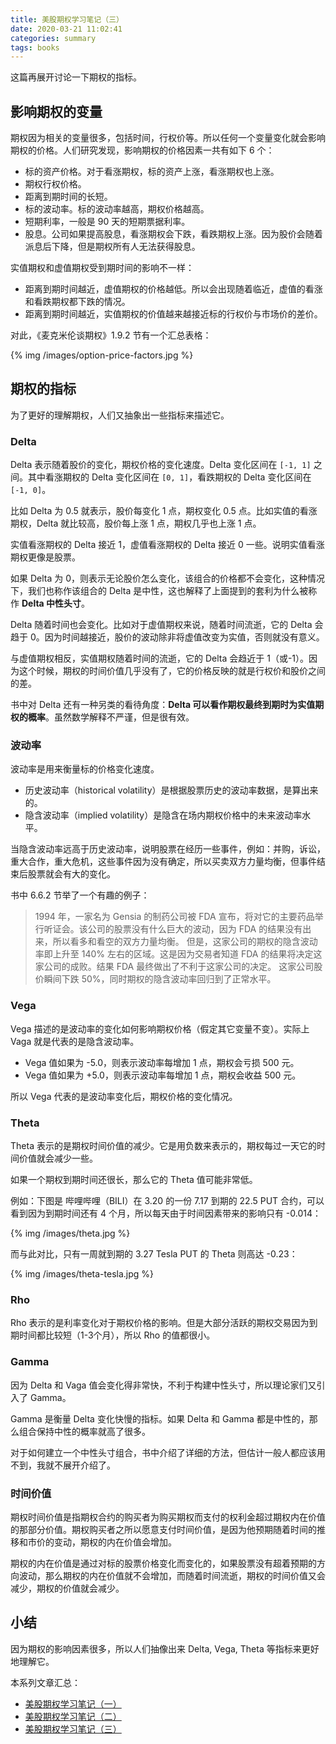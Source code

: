 ```yaml
---
title: 美股期权学习笔记（三）
date: 2020-03-21 11:02:41
categories: summary
tags: books
---
```


这篇再展开讨论一下期权的指标。

## 影响期权的变量

期权因为相关的变量很多，包括时间，行权价等。所以任何一个变量变化就会影响期权的价格。人们研究发现，影响期权的价格因素一共有如下 6 个：

 - 标的资产价格。对于看涨期权，标的资产上涨，看涨期权也上涨。
 - 期权行权价格。
 - 距离到期时间的长短。
 - 标的波动率。标的波动率越高，期权价格越高。
 - 短期利率，一般是 90 天的短期票据利率。
 - 股息。公司如果提高股息，看涨期权会下跌，看跌期权上涨。因为股价会随着派息后下降，但是期权所有人无法获得股息。

实值期权和虚值期权受到期时间的影响不一样：

 * 距离到期时间越近，虚值期权的价格越低。所以会出现随着临近，虚值的看涨和看跌期权都下跌的情况。
 * 距离到期时间越近，实值期权的价值越来越接近标的行权价与市场价的差价。

对此，《麦克米伦谈期权》1.9.2 节有一个汇总表格：

{% img /images/option-price-factors.jpg %}

## 期权的指标

为了更好的理解期权，人们又抽象出一些指标来描述它。

### Delta

Delta 表示随着股价的变化，期权价格的变化速度。Delta 变化区间在 `[-1, 1]` 之间。其中看涨期权的 Delta 变化区间在 `[0, 1]`，看跌期权的 Delta 变化区间在 `[-1, 0]`。

比如 Delta 为 0.5 就表示，股价每变化 1 点，期权变化 0.5 点。比如实值的看涨期权，Delta 就比较高，股价每上涨 1 点，期权几乎也上涨 1 点。

实值看涨期权的 Delta 接近 1，虚值看涨期权的 Delta 接近 0 一些。说明实值看涨期权更像是股票。

如果 Delta 为 0，则表示无论股价怎么变化，该组合的价格都不会变化，这种情况下，我们也称作该组合的 Delta 是中性，这也解释了上面提到的套利为什么被称作 **Delta 中性头寸**。

Delta 随着时间也会变化。比如对于虚值期权来说，随着时间流逝，它的 Delta 会趋于 0。因为时间越接近，股价的波动除非将虚值改变为实值，否则就没有意义。

与虚值期权相反，实值期权随着时间的流逝，它的 Delta 会趋近于 1（或-1）。因为这个时候，期权的时间价值几乎没有了，它的价格反映的就是行权价和股价之间的差。

书中对 Delta 还有一种另类的看待角度：**Delta 可以看作期权最终到期时为实值期权的概率**。虽然数学解释不严谨，但是很有效。

### 波动率

波动率是用来衡量标的价格变化速度。

 * 历史波动率（historical volatility）是根据股票历史的波动率数据，是算出来的。
 * 隐含波动率（implied volatility）是隐含在场内期权价格中的未来波动率水平。

当隐含波动率远高于历史波动率，说明股票在经历一些事件，例如：并购，诉讼，重大合作，重大危机，这些事件因为没有确定，所以买卖双方力量均衡，但事件结束后股票就会有大的变化。

书中 6.6.2 节举了一个有趣的例子：

> 1994 年，一家名为 Gensia 的制药公司被 FDA 宣布，将对它的主要药品举行听证会。该公司的股票没有什么巨大的波动，因为 FDA 的结果没有出来，所以看多和看空的双方力量均衡。
> 但是，这家公司的期权的隐含波动率即上升至 140% 左右的区域。这是因为交易者知道 FDA 的结果将决定这家公司的成败。结果 FDA 最终做出了不利于这家公司的决定。
> 这家公司股价瞬间下跌 50%，同时期权的隐含波动率回归到了正常水平。

### Vega

Vega 描述的是波动率的变化如何影响期权价格（假定其它变量不变）。实际上 Vaga 就是代表的是隐含波动率。

 * Vega 值如果为 -5.0，则表示波动率每增加 1 点，期权会亏损 500 元。
 * Vega 值如果为 +5.0，则表示波动率每增加 1 点，期权会收益 500 元。

所以 Vega 代表的是波动率变化后，期权价格的变化情况。

### Theta

Theta 表示的是期权时间价值的减少。它是用负数来表示的，期权每过一天它的时间价值就会减少一些。

如果一个期权到期时间还很长，那么它的 Theta 值可能非常低。

例如：下图是 哔哩哔哩（BILI）在 3.20 的一份 7.17 到期的 22.5 PUT 合约，可以看到因为到期时间还有 4 个月，所以每天由于时间因素带来的影响只有 -0.014：

{% img /images/theta.jpg %}

而与此对比，只有一周就到期的 3.27 Tesla PUT 的 Theta 则高达 -0.23：

{% img /images/theta-tesla.jpg %}

### Rho

Rho 表示的是利率变化对于期权价格的影响。但是大部分活跃的期权交易因为到期时间都比较短（1-3个月），所以 Rho 的值都很小。

### Gamma 

因为 Delta 和 Vaga 值会变化得非常快，不利于构建中性头寸，所以理论家们又引入了 Gamma。

Gamma 是衡量 Delta 变化快慢的指标。如果 Delta 和 Gamma 都是中性的，那么组合保持中性的概率就高了很多。

对于如何建立一个中性头寸组合，书中介绍了详细的方法，但估计一般人都应该用不到，我就不展开介绍了。

### 时间价值

期权时间价值是指期权合约的购买者为购买期权而支付的权利金超过期权内在价值的那部分价值。期权购买者之所以愿意支付时间价值，是因为他预期随着时间的推移和市价的变动，期权的内在价值会增加。

期权的内在价值是通过对标的股票价格变化而变化的，如果股票没有超着预期的方向波动，那么期权的内在价值就不会增加，而随着时间流逝，期权的时间价值又会减少，期权的价值就会减少。

## 小结

因为期权的影响因素很多，所以人们抽像出来 Delta, Vega, Theta 等指标来更好地理解它。

本系列文章汇总：
 * [美股期权学习笔记（一）](/2020/02/08/option-learning-note/)
 * [美股期权学习笔记（二）](/2020/03/15/option-learning-notes-1/)
 * [美股期权学习笔记（三）](/2020/03/21/option-learning-notes-3/)












